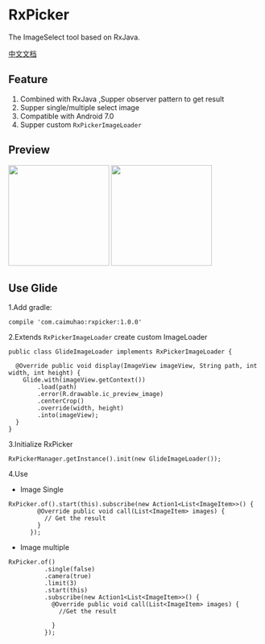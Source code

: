 # RxPicker
The ImageSelect tool based on RxJava.

[中文文档](./README-CN.md)

## Feature

1. Combined with RxJava ,Supper observer pattern to get result
2. Supper single/multiple select image
3. Compatible with Android 7.0
4. Supper custom `RxPickerImageLoader`


## Preview

<image src="./image/1.png" width="200px"/> 
<image src="./image/2.png" width="200px"/> 

## Use Glide

1.Add gradle:

```
compile 'com.caimuhao:rxpicker:1.0.0'
```

2.Extends `RxPickerImageLoader` create custom  ImageLoader

```
public class GlideImageLoader implements RxPickerImageLoader {

  @Override public void display(ImageView imageView, String path, int width, int height) {
    Glide.with(imageView.getContext())
        .load(path)
        .error(R.drawable.ic_preview_image)
        .centerCrop()
        .override(width, height)
        .into(imageView);
  }
}
```

3.Initialize RxPicker

```
RxPickerManager.getInstance().init(new GlideImageLoader());
```

4.Use

- Image Single

```
RxPicker.of().start(this).subscribe(new Action1<List<ImageItem>>() {
        @Override public void call(List<ImageItem> images) {
          // Get the result
        }
      });
```

- Image multiple

```
RxPicker.of()
          .single(false)
          .camera(true)
          .limit(3)
          .start(this)
          .subscribe(new Action1<List<ImageItem>>() {
            @Override public void call(List<ImageItem> images) {
              //Get the result

            }
          });
```